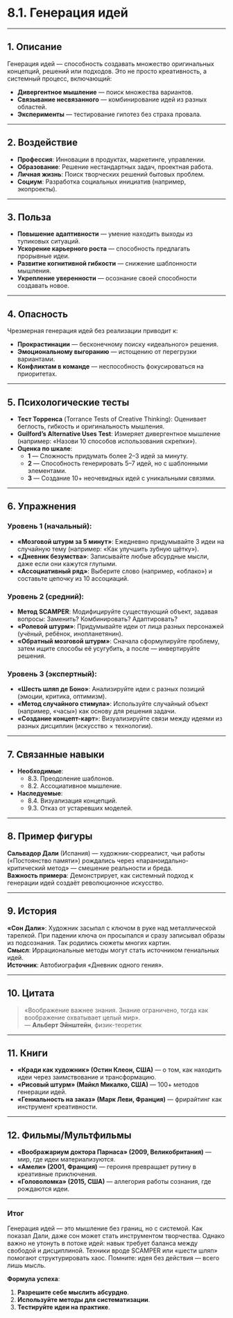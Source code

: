 # 8.1. Генерация идей  

---

## 1. Описание  
Генерация идей — способность создавать множество оригинальных концепций, решений или подходов. Это не просто креативность, а системный процесс, включающий:  
- **Дивергентное мышление** — поиск множества вариантов.  
- **Связывание несвязанного** — комбинирование идей из разных областей.  
- **Эксперименты** — тестирование гипотез без страха провала.  

---

## 2. Воздействие  
- **Профессия**: Инновации в продуктах, маркетинге, управлении.  
- **Образование**: Решение нестандартных задач, проектная работа.  
- **Личная жизнь**: Поиск творческих решений бытовых проблем.  
- **Социум**: Разработка социальных инициатив (например, экопроекты).  

---

## 3. Польза  
- **Повышение адаптивности** — умение находить выходы из тупиковых ситуаций.  
- **Ускорение карьерного роста** — способность предлагать прорывные идеи.  
- **Развитие когнитивной гибкости** — снижение шаблонности мышления.  
- **Укрепление уверенности** — осознание своей способности создавать новое.  

---

## 4. Опасность  
Чрезмерная генерация идей без реализации приводит к:  
- **Прокрастинации** — бесконечному поиску «идеального» решения.  
- **Эмоциональному выгоранию** — истощению от перегрузки вариантами.  
- **Конфликтам в команде** — неспособность фокусироваться на приоритетах.  

---

## 5. Психологические тесты  
- **Тест Торренса** (Torrance Tests of Creative Thinking): Оценивает беглость, гибкость и оригинальность мышления.  
- **Guilford’s Alternative Uses Test**: Измеряет дивергентное мышление (например: «Назови 10 способов использования скрепки»).  
- **Оценка по шкале**:  
  - **1** — Сложность придумать более 2–3 идей за минуту.  
  - **2** — Способность генерировать 5–7 идей, но с шаблонными элементами.  
  - **3** — Создание 10+ неочевидных идей с уникальными связями.  

---

## 6. Упражнения  

### Уровень 1 (начальный):  
- **«Мозговой штурм за 5 минут»**: Ежедневно придумывайте 3 идеи на случайную тему (например: «Как улучшить зубную щётку»).  
- **«Дневник безумства»**: Записывайте любые абсурдные мысли, даже если они кажутся глупыми.  
- **«Ассоциативный ряд»**: Выберите слово (например, «облако») и составьте цепочку из 10 ассоциаций.  

### Уровень 2 (средний):  
- **Метод SCAMPER**: Модифицируйте существующий объект, задавая вопросы: Заменить? Комбинировать? Адаптировать?  
- **«Ролевой штурм»**: Придумывайте идеи от лица разных персонажей (учёный, ребёнок, инопланетянин).  
- **«Обратный мозговой штурм»**: Сначала сформулируйте проблему, затем ищите способы её усугубить, а после — инвертируйте решения.  

### Уровень 3 (экспертный):  
- **«Шесть шляп де Боно»**: Анализируйте идеи с разных позиций (эмоции, критика, оптимизм).  
- **«Метод случайного стимула»**: Используйте случайный объект (например, «часы») как основу для решения задачи.  
- **«Создание концепт-карт**»: Визуализируйте связи между идеями из разных дисциплин (искусство × технологии).  

---

## 7. Связанные навыки  
- **Необходимые**:  
  - 8.3. Преодоление шаблонов.  
  - 8.2. Ассоциативное мышление.  
- **Наследуемые**:  
  - 8.4. Визуализация концепций.  
  - 9.3. Отказ от устаревших моделей.  

---

## 8. Пример фигуры  
**Сальвадор Дали** (Испания) — художник-сюрреалист, чьи работы («Постоянство памяти») рождались через «параноидально-критический метод» — смешение реальности и бреда.  
**Важность примера**: Демонстрирует, как системный подход к генерации идей создаёт революционное искусство.  

---

## 9. История  
**«Сон Дали»**: Художник засыпал с ключом в руке над металлической тарелкой. При падении ключа он просыпался и сразу записывал образы из подсознания. Так родились сюжеты многих картин.  
**Смысл**: Иррациональные методы могут стать источником гениальных идей.  
**Источник**: Автобиография «Дневник одного гения».  

---

## 10. Цитата  
> «Воображение важнее знания. Знание ограничено, тогда как воображение охватывает целый мир».  
> — **Альберт Эйнштейн**, физик-теоретик  

---

## 11. Книги  
- **«Кради как художник» (Остин Клеон, США)** — о том, как находить идеи через заимствование и трансформацию.  
- **«Рисовый штурм» (Майкл Микалко, США)** — 100+ методов генерации идей.  
- **«Гениальность на заказ» (Марк Леви, Франция)** — фрирайтинг как инструмент креативности.  

---

## 12. Фильмы/Мультфильмы  
- **«Воображариум доктора Парнаса» (2009, Великобритания)** — мир, где идеи материализуются.  
- **«Амели» (2001, Франция)** — героиня превращает рутину в креативные приключения.  
- **«Головоломка» (2015, США)** — аллегория работы сознания, где рождаются идеи.  

---

### **Итог**  
Генерация идей — это мышление без границ, но с системой. Как показал Дали, даже сон может стать инструментом творчества. Однако важно не утонуть в потоке идей: навык требует баланса между свободой и дисциплиной. Техники вроде SCAMPER или «шести шляп» помогают структурировать хаос. Помните: идея без действия — всего лишь мысль.  

**Формула успеха**:  
1. **Разрешите себе мыслить абсурдно**.  
2. **Используйте методы для систематизации**.  
3. **Тестируйте идеи на практике**.
